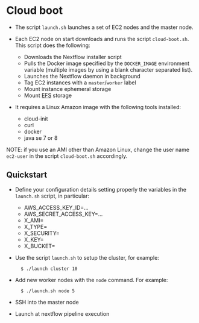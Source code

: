 # Cloud boot 

* The script `launch.sh` launches a set of EC2 nodes and the master node. 
    
* Each EC2 node on start downloads and runs the script `cloud-boot.sh`. This script does the following: 
    - Downloads the Nextflow installer script
    - Pulls the Docker image specified by the `DOCKER_IMAGE` environment variable (multiple images by using a blank character separated list).
    - Launches the Nextflow daemon in background
    - Tag EC2 instances with a `master`/`worker` label
    - Mount instance ephemeral storage 
    - Mount [EFS](https://aws.amazon.com/efs/) storage 
    
* It requires a Linux Amazon image with the following tools installed:
    - cloud-init
    - curl 
    - docker 
    - java se 7 or 8
    
NOTE: if you use an AMI other than Amazon Linux, change the user name `ec2-user` in the script `cloud-boot.sh` 
accordingly. 
    
    
## Quickstart
    
* Define your configuration details setting properly the variables in the `launch.sh` script, in particular: 
    
    - AWS_ACCESS_KEY_ID=...
    - AWS_SECRET_ACCESS_KEY=...
    - X_AMI=<image ID eg. ami-f71a7f80>
    - X_TYPE=<instance type e.g. m3.xlarge>
    - X_SECURITY=<security group e.g sg-72b74a05>
    - X_KEY=<security key name>
    - X_BUCKET=<s3 bucket where nodes share their IPs in order to discover each other>
  
    
* Use the script `launch.sh` to setup the cluster, for example: 
 
        $ ./launch cluster 10 
       
* Add new worker nodes with the `node` command. For example:

        $ ./launch.sh node 5 
      
* SSH into the master node

* Launch at nextflow pipeline execution     
